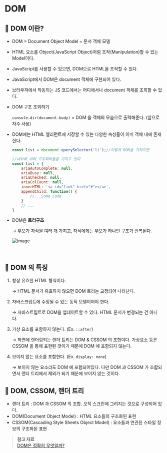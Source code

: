 # DOM

## 📌 DOM 이란?

- DOM = Document Object Model = 문서 객체 모델
- HTML 요소를 Object(JavaScript Object)처럼 조작(Manipulation)할 수 있는 Model이다.
- JavaScript를 사용할 수 있으면, DOM으로 HTML을 조작할 수 있다.
- JavaScript에서 DOM은 document 객체에 구현되어 있다.
- 브라우저에서 작동되는 JS 코드에서는 어디에서나 document 객체를 조회할 수 있다.
- DOM 구조 조회하기
    
    `console.dir(document.body)` = DOM 을 객체의 모습으로 출력해준다. (앞으로 자주 사용)
    
- DOM에는 HTML 엘리먼트에 저장할 수 있는 다양한 속성들이 이미 객체 내에 존재한다.
    
    ```javascript
    const list = document.querySelector('li');//이렇게 DOM을 가져오면
    
    //내부에 여러 프로퍼티들을 가지고 있다.
    const list = {
        ariaAutoComplete: null,
        ariaBusy: null,
        ariaChecked: null,
        ariaColCount: null,
        innerHTML: '<a id="link" href="#"></a>',
        appendChild: function() {
            //...Some Code
        }
        // ...
    }
    ```
    
- DOM은 **트리구조**
    
    → 부모가 자식을 여러 개 가지고, 자식에게는 부모가 하나인 구조가 반복된다.
    
    ![image](https://user-images.githubusercontent.com/89282099/171015863-134966bb-6db0-4f31-84f2-992cdd5915c4.png)
    

<br/>

## 📌 DOM 의 특징

1. 항상 유효한 HTML 형식이다. 

    → HTML 문서가 유효하지 않으면 DOM 트리는 교정되어 나타난다.
    
2. 자바스크립트에 수정될 수 있는 동적 모델이어야 한다.
    
    → 자바스트립트로 DOM을 업데이트할 수 있다. HTML 문서가 변경되는 건 아니다.
    
3. 가상 요소를 포함하지 않는다. (Ex. `::after`)
    
    → 화면에 랜더링되는 랜더 트리는 DOM & CSSOM 의 조합이다. 가상요소 등은 CSSOM 을 통해 표현된 것이기 때문에 DOM 에 포함되지 않는다.
    
4. 보이지 않는 요소를 포함한다. (Ex. `display: none`)
    
    → 보이지 않는 요소라도 DOM 에 포함되어있다. 다만 DOM 과 CSSOM 가 조합되면서 랜더 트리에서 제외가 되기 때문에 보이지 않는 것이다.
    


## 📌 DOM, CSSOM, 랜더 트리

- 랜더 트리 :  DOM 과 CSSOM 의 조합. 오직 스크린에 그려지는 것으로 구성되어 있다.
- DOM(Document Object Model) : HTML 요소들의 구조화된 표현
- CSSOM(Cascading Style Sheets Object Model) : 요소들과 연관된 스타일 정보의 구조화된 표현   



> **참고 자료**    
> [DOM은 정확히 무엇일까?](https://wit.nts-corp.com/2019/02/14/5522)
